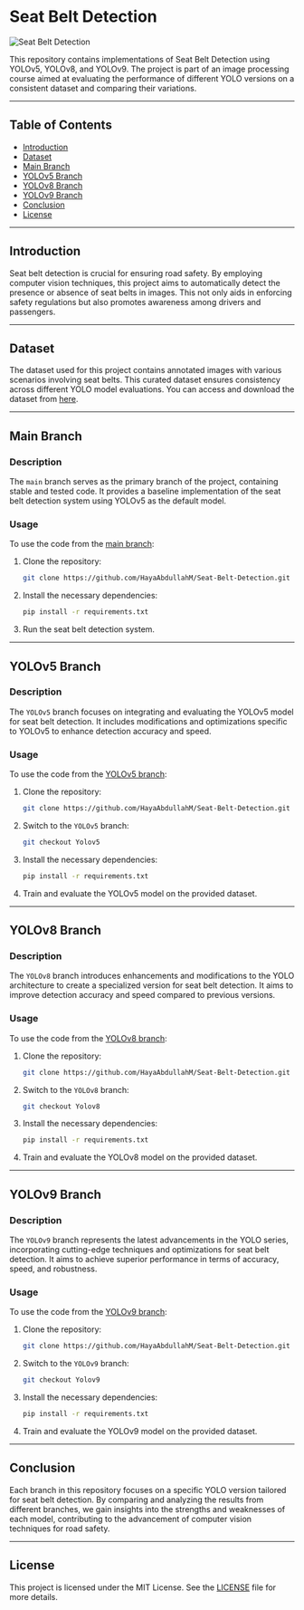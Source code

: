 
# Seat Belt Detection

![Seat Belt Detection](seat_belt_detection.png)


This repository contains implementations of Seat Belt Detection using YOLOv5, YOLOv8, and YOLOv9. The project is part of an image processing course aimed at evaluating the performance of different YOLO versions on a consistent dataset and comparing their variations.

---

## Table of Contents

- [Introduction](#introduction)
- [Dataset](#dataset)
- [Main Branch](#main-branch)
- [YOLOv5 Branch](#yolov5-branch)
- [YOLOv8 Branch](#yolov8-branch)
- [YOLOv9 Branch](#yolov9-branch)
- [Conclusion](#conclusion)
- [License](#license)

---

## Introduction

Seat belt detection is crucial for ensuring road safety. By employing computer vision techniques, this project aims to automatically detect the presence or absence of seat belts in images. This not only aids in enforcing safety regulations but also promotes awareness among drivers and passengers.

---

## Dataset

The dataset used for this project contains annotated images with various scenarios involving seat belts. This curated dataset ensures consistency across different YOLO model evaluations. You can access and download the dataset from [here](https://universe.roboflow.com/fay-regu8/seat_belt-iauiy).

---

## Main Branch

### Description

The `main` branch serves as the primary branch of the project, containing stable and tested code. It provides a baseline implementation of the seat belt detection system using YOLOv5 as the default model.

### Usage

To use the code from the [main branch](https://github.com/HayaAbdullahM/Seat-Belt-Detection/tree/main):

1. Clone the repository:
   ```bash
   git clone https://github.com/HayaAbdullahM/Seat-Belt-Detection.git
   ```

2. Install the necessary dependencies:
   ```bash
   pip install -r requirements.txt
   ```

3. Run the seat belt detection system.

---

## YOLOv5 Branch

### Description

The `YOLOv5` branch focuses on integrating and evaluating the YOLOv5 model for seat belt detection. It includes modifications and optimizations specific to YOLOv5 to enhance detection accuracy and speed.

### Usage

To use the code from the [YOLOv5 branch](https://github.com/HayaAbdullahM/Seat-Belt-Detection/tree/Yolov5):

1. Clone the repository:
   ```bash
   git clone https://github.com/HayaAbdullahM/Seat-Belt-Detection.git
   ```

2. Switch to the `YOLOv5` branch:
   ```bash
   git checkout Yolov5
   ```

3. Install the necessary dependencies:
   ```bash
   pip install -r requirements.txt
   ```

4. Train and evaluate the YOLOv5 model on the provided dataset.

---

## YOLOv8 Branch

### Description

The `YOLOv8` branch introduces enhancements and modifications to the YOLO architecture to create a specialized version for seat belt detection. It aims to improve detection accuracy and speed compared to previous versions.

### Usage

To use the code from the [YOLOv8 branch](https://github.com/HayaAbdullahM/Seat-Belt-Detection/tree/Yolov8):

1. Clone the repository:
   ```bash
   git clone https://github.com/HayaAbdullahM/Seat-Belt-Detection.git
   ```

2. Switch to the `YOLOv8` branch:
   ```bash
   git checkout Yolov8
   ```

3. Install the necessary dependencies:
   ```bash
   pip install -r requirements.txt
   ```

4. Train and evaluate the YOLOv8 model on the provided dataset.

---

## YOLOv9 Branch

### Description

The `YOLOv9` branch represents the latest advancements in the YOLO series, incorporating cutting-edge techniques and optimizations for seat belt detection. It aims to achieve superior performance in terms of accuracy, speed, and robustness.

### Usage

To use the code from the [YOLOv9 branch](https://github.com/HayaAbdullahM/Seat-Belt-Detection/tree/Yolov9):

1. Clone the repository:
   ```bash
   git clone https://github.com/HayaAbdullahM/Seat-Belt-Detection.git
   ```

2. Switch to the `YOLOv9` branch:
   ```bash
   git checkout Yolov9
   ```

3. Install the necessary dependencies:
   ```bash
   pip install -r requirements.txt
   ```

4. Train and evaluate the YOLOv9 model on the provided dataset.

---

## Conclusion

Each branch in this repository focuses on a specific YOLO version tailored for seat belt detection. By comparing and analyzing the results from different branches, we gain insights into the strengths and weaknesses of each model, contributing to the advancement of computer vision techniques for road safety.

---

## License

This project is licensed under the MIT License. See the [LICENSE](LICENSE) file for more details.




